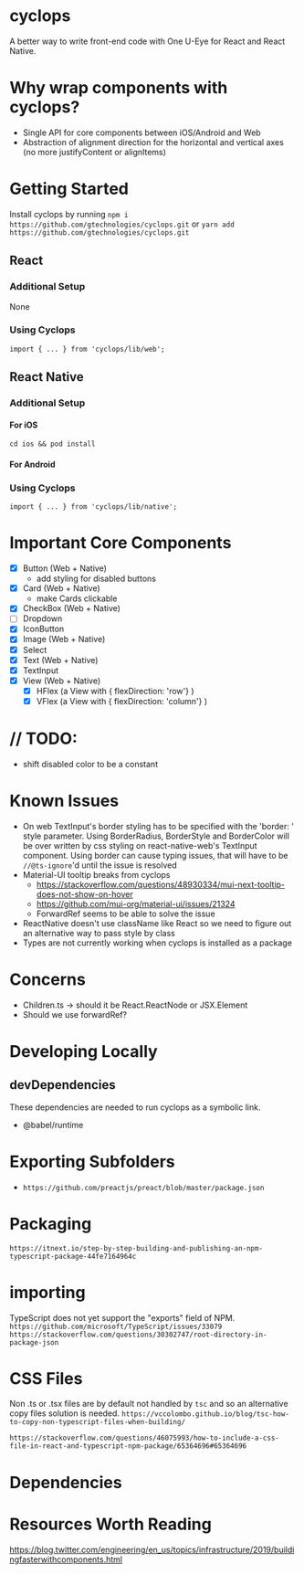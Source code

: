 # cyclops

A better way to write front-end code with One U-Eye for React and React Native.

# Why wrap components with cyclops?

-   Single API for core components between iOS/Android and Web
-   Abstraction of alignment direction for the horizontal and vertical axes (no more justifyContent or alignItems)

# Getting Started

Install cyclops by running
`npm i https://github.com/gtechnologies/cyclops.git`
or
`yarn add https://github.com/gtechnologies/cyclops.git`

## React

### Additional Setup

None

### Using Cyclops

`import { ... } from 'cyclops/lib/web';`

## React Native

### Additional Setup

#### For iOS

`cd ios && pod install`

#### For Android

### Using Cyclops

`import { ... } from 'cyclops/lib/native';`

# Important Core Components

-   [x] Button (Web + Native)
    -   add styling for disabled buttons
-   [x] Card (Web + Native)
    -   make Cards clickable
-   [x] CheckBox (Web + Native)
-   [ ] Dropdown
-   [x] IconButton
-   [x] Image (Web + Native)
-   [x] Select
-   [x] Text (Web + Native)
-   [x] TextInput
-   [x] View (Web + Native)
    -   [x] HFlex (a View with { flexDirection: 'row'} )
    -   [x] VFlex (a View with { flexDirection: 'column'} )

# // TODO:

-   shift disabled color to be a constant

# Known Issues

-   On web TextInput's border styling has to be specified with the 'border: ' style parameter. Using BorderRadius, BorderStyle and BorderColor will be over written by css styling on react-native-web's TextInput component. Using border can cause typing issues, that will have to be `//@ts-ignore`'d until the issue is resolved
-   Material-UI tooltip breaks from cyclops
    -   https://stackoverflow.com/questions/48930334/mui-next-tooltip-does-not-show-on-hover
    -   https://github.com/mui-org/material-ui/issues/21324
    -   ForwardRef seems to be able to solve the issue
-   ReactNative doesn't use className like React so we need to figure out an alternative way to pass style by class
-   Types are not currently working when cyclops is installed as a package

# Concerns

-   Children.ts -> should it be React.ReactNode or JSX.Element
-   Should we use forwardRef?

# Developing Locally

## devDependencies

These dependencies are needed to run cyclops as a symbolic link.

-   @babel/runtime

# Exporting Subfolders

-   `https://github.com/preactjs/preact/blob/master/package.json`

# Packaging

`https://itnext.io/step-by-step-building-and-publishing-an-npm-typescript-package-44fe7164964c`

# importing

TypeScript does not yet support the "exports" field of NPM.
`https://github.com/microsoft/TypeScript/issues/33079`
`https://stackoverflow.com/questions/30302747/root-directory-in-package-json`

# CSS Files

Non .ts or .tsx files are by default not handled by `tsc` and so an alternative copy files solution is needed.
`https://vccolombo.github.io/blog/tsc-how-to-copy-non-typescript-files-when-building/`

`https://stackoverflow.com/questions/46075993/how-to-include-a-css-file-in-react-and-typescript-npm-package/65364696#65364696`

# Dependencies

# Resources Worth Reading

https://blog.twitter.com/engineering/en_us/topics/infrastructure/2019/buildingfasterwithcomponents.html
